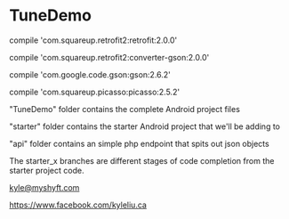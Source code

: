 # TuneDemo


compile 'com.squareup.retrofit2:retrofit:2.0.0'

compile 'com.squareup.retrofit2:converter-gson:2.0.0'

compile 'com.google.code.gson:gson:2.6.2'

compile 'com.squareup.picasso:picasso:2.5.2'

"TuneDemo" folder contains the complete Android project files

"starter" folder contains the starter Android project that we'll be adding to

"api" folder contains an simple php endpoint that spits out json objects

The starter_x branches are different stages of code completion from the starter project code.


kyle@myshyft.com

https://www.facebook.com/kyleliu.ca
